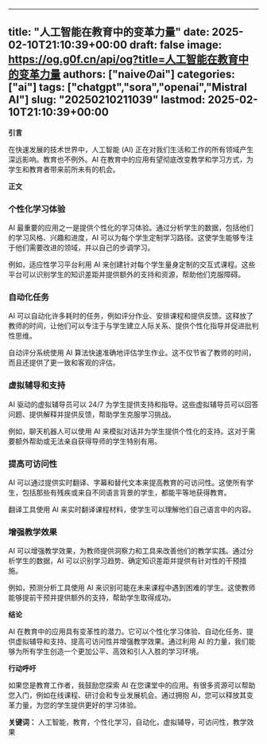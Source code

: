
---
title: "人工智能在教育中的变革力量"
date: 2025-02-10T21:10:39+00:00
draft: false
image: https://og.g0f.cn/api/og?title=人工智能在教育中的变革力量
authors: ["naiveのai"]
categories: ["ai"]
tags: ["chatgpt","sora","openai","Mistral AI"]
slug: "20250210211039"
lastmod: 2025-02-10T21:10:39+00:00
---
**引言**

在快速发展的技术世界中，人工智能 (AI) 正在对我们生活和工作的所有领域产生深远影响。教育也不例外。AI 在教育中的应用有望彻底改变教学和学习方式，为学生和教育者带来前所未有的机会。

**正文**

### 个性化学习体验

AI 最重要的应用之一是提供个性化的学习体验。通过分析学生的数据，包括他们的学习风格、兴趣和进度，AI 可以为每个学生定制学习路径。这使学生能够专注于他们需要改进的领域，并以自己的步调学习。

例如，适应性学习平台利用 AI 来创建针对每个学生量身定制的交互式课程。这些平台可以识别学生的知识差距并提供额外的支持和资源，帮助他们克服障碍。

### 自动化任务

AI 可以自动化许多耗时的任务，例如评分作业、安排课程和提供反馈。这释放了教师的时间，让他们可以专注于与学生建立人际关系、提供个性化指导并促进批判性思维。

自动评分系统使用 AI 算法快速准确地评估学生作业。这不仅节省了教师的时间，而且还提供了更一致和客观的评估。

### 虚拟辅导和支持

AI 驱动的虚拟辅导员可以 24/7 为学生提供支持和指导。这些虚拟辅导员可以回答问题、提供解释并提供反馈，帮助学生克服学习挑战。

例如，聊天机器人可以使用 AI 来模拟对话并为学生提供个性化的支持。这对于需要额外帮助或无法亲自获得导师的学生特别有用。

### 提高可访问性

AI 可以通过提供实时翻译、字幕和替代文本来提高教育的可访问性。这使所有学生，包括那些有残疾或来自不同语言背景的学生，都能平等地获得教育。

翻译工具使用 AI 来实时翻译课程材料，使学生可以理解他们自己语言中的内容。

### 增强教学效果

AI 可以增强教学效果，为教师提供洞察力和工具来改善他们的教学实践。通过分析学生的数据，AI 可以识别学习趋势、确定知识差距并提供有针对性的干预措施。

例如，预测分析工具使用 AI 来识别可能在未来课程中遇到困难的学生。这使教师能够提前干预并提供额外的支持，帮助学生取得成功。

**结论**

AI 在教育中的应用具有变革性的潜力。它可以个性化学习体验、自动化任务、提供虚拟辅导和支持、提高可访问性并增强教学效果。通过利用 AI 的力量，我们能够为所有学生创造一个更加公平、高效和引人入胜的学习环境。

**行动呼吁**

如果您是教育工作者，我鼓励您探索 AI 在您课堂中的应用。有很多资源可以帮助您入门，例如在线课程、研讨会和专业发展机会。通过拥抱 AI，您可以释放其变革力量，为您的学生提供更好的学习体验。

**关键词：** 人工智能，教育，个性化学习，自动化，虚拟辅导，可访问性，教学效果